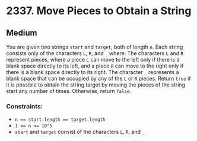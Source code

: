 # 2337. Move Pieces to Obtain a String

## Medium

You are given two strings `start` and `target`, both of length `n`. Each string consists only of the characters `L`,
`R`, and `_` where: The characters `L` and `R` represent pieces, where a piece `L` can move to the left only if there is
a blank space directly to its left, and a piece `R` can move to the right only if there is a blank space directly to its
right. The character `_` represents a blank space that can be occupied by any of the `L` or `R` pieces. Return `true` if
it is possible to obtain the string target by moving the pieces of the string start any number of times. Otherwise,
return `false`.

### Constraints:

- `n == start.length == target.length`
- `1 <= n <= 10^5`
- `start` and `target` consist of the characters `L`, `R`, and `_`
